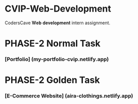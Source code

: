 # CVIP-Web-Development
CodersCave 𝐖𝐞𝐛 𝐝𝐞𝐯𝐞𝐥𝐨𝐩𝐦𝐞𝐧𝐭 intern assignment.

# PHASE-2 Normal Task
###  [Portfolio] (my-portfolio-cvip.netlify.app)

# PHASE-2 Golden Task
### [E-Commerce Website] (aira-clothings.netlify.app)

